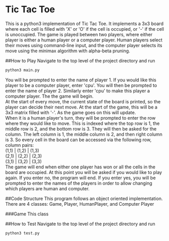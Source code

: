 # Tic Tac Toe
This is a python3 implementation of Tic Tac Toe. It implements a 3x3 board where each cell is filled with
'X' or 'O' if the cell is occupied, or '-' if the cell is unoccupied. The game is played between two
players, where either player is either a human player or a computer player. Human players select their
moves using command-line input, and the computer player selects its move using the minimax algorithm with
alpha-beta pruning.

##How to Play
Navigate to the top level of the project directory and run
```bash
python3 main.py
```
You will be prompted to enter the name of player 1. If you would like this player to be a computer
player, enter 'cpu'. You will then be prompted to enter the name of player 2. Similarly enter 'cpu' to
make this player a computer player. The the game will begin.
\
At the start of every move, the current state of the board is printed, so the player can decide their
next move. At the start of the game, this will be a 3x3 matrix filled with '-'. As the game goes on
this will update.
\
When it is a human player's turn, they will be prompted to enter the row where they would like to move.
This is indexed where the top row is 1, the middle row is 2, and the bottom row is 3. They will then be
asked for the column. The left column is 1, the middle column is 2, and then right column is 3. So every
cell in the board can be accessed via the following row, column pairs:
\
(1,1) | (1,2) | (1,3)
\
(2,1) | (2,2) | (2,3)
\
(3,1) | (3,2) | (3,3)
\
The game will end when either one player has won or all the cells in the board are occupied. At this
point you will be asked if you would like to play again. If you enter no, the program will end. If you
enter yes, you will be prompted to enter the names of the players in order to allow changing which
players are human and computer.

##Code Structure
This program follows an object oriented implementation. There are 4 classes: Game, Player,
HumanPlayer, and Computer Player

###Game
This class



##How to Test
Navigate to the top level of the project directory and run
```bash
python3 test.py
```

